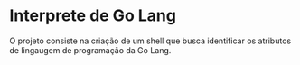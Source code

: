 # Interprete de Go Lang
O projeto consiste na criação de um shell que busca identificar os atributos de lingaugem de programação da Go Lang.
